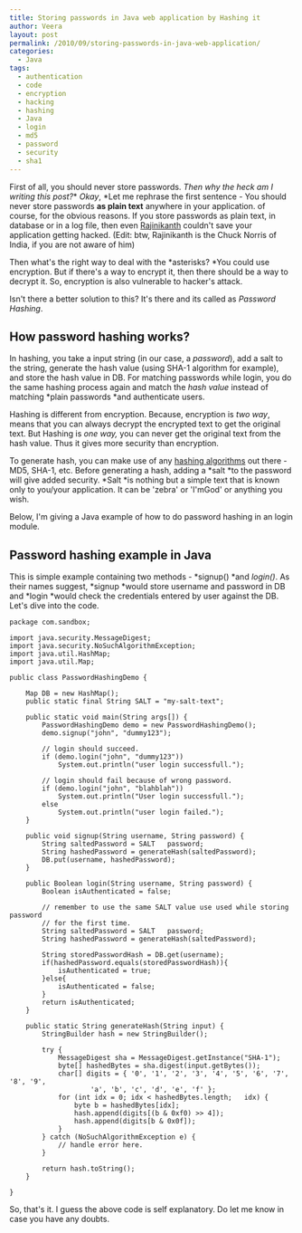 ```yaml
---
title: Storing passwords in Java web application by Hashing it
author: Veera
layout: post
permalink: /2010/09/storing-passwords-in-java-web-application/
categories:
  - Java
tags:
  - authentication
  - code
  - encryption
  - hacking
  - hashing
  - Java
  - login
  - md5
  - password
  - security
  - sha1
---
```


First of all, you should never store passwords. *Then why the heck am I writing this post?** *Okay*, *Let me rephrase the first sentence - You should never store passwords **as plain text** anywhere in your application. of course, for the obvious reasons. If you store passwords as plain text, in database or in a log file, then even [Rajinikanth][1] couldn't save your application getting hacked. (Edit: btw, Rajinikanth is the Chuck Norris of India, if you are not aware of him)

 [1]: http://en.wikipedia.org/wiki/Rajinikanth

Then what's the right way to deal with the *asterisks? *You could use encryption. But if there's a way to encrypt it, then there should be a way to decrypt it. So, encryption is also vulnerable to hacker's attack.

Isn't there a better solution to this? It's there and its called as *Password Hashing*.

## How password hashing works?

In hashing, you take a input string (in our case, a *password*), add a salt to the string, generate the hash value (using SHA-1 algorithm for example), and store the hash value in DB. For matching passwords while login, you do the same hashing process again and match the *hash value* instead of matching *plain passwords *and authenticate users.

Hashing is different from encryption. Because, encryption is *two way*, means that you can always decrypt the encrypted text to get the original text. But Hashing is *one way,* you can never get the original text from the hash value. Thus it gives more security than encryption.

To generate hash, you can make use of any [hashing algorithms][2] out there - MD5, SHA-1, etc. Before generating a hash, adding a *salt *to the password will give added security. *Salt *is nothing but a simple text that is known only to you/your application. It can be 'zebra' or 'I'mGod' or anything you wish.

 [2]: http://en.wikipedia.org/wiki/Cryptographic_hash_function#Cryptographic_hash_algorithms "Hashing algorithms"

Below, I'm giving a Java example of how to do password hashing in an login module.

## Password hashing example in Java

This is simple example containing two methods - *signup() *and *login()*. As their names suggest, *signup *would store username and password in DB and *login *would check the credentials entered by user against the DB. Let's dive into the code.

    package com.sandbox;
    
    import java.security.MessageDigest;
    import java.security.NoSuchAlgorithmException;
    import java.util.HashMap;
    import java.util.Map;
    
    public class PasswordHashingDemo {
    
    	Map DB = new HashMap();
    	public static final String SALT = "my-salt-text";
    
    	public static void main(String args[]) {
    		PasswordHashingDemo demo = new PasswordHashingDemo();
    		demo.signup("john", "dummy123");
    
    		// login should succeed.
    		if (demo.login("john", "dummy123"))
    			System.out.println("user login successfull.");
    
    		// login should fail because of wrong password.
    		if (demo.login("john", "blahblah"))
    			System.out.println("User login successfull.");
    		else
    			System.out.println("user login failed.");
    	}
    
    	public void signup(String username, String password) {
    		String saltedPassword = SALT   password;
    		String hashedPassword = generateHash(saltedPassword);
    		DB.put(username, hashedPassword);
    	}
    
    	public Boolean login(String username, String password) {
    		Boolean isAuthenticated = false;
    
    		// remember to use the same SALT value use used while storing password
    		// for the first time.
    		String saltedPassword = SALT   password;
    		String hashedPassword = generateHash(saltedPassword);
    
    		String storedPasswordHash = DB.get(username);
    		if(hashedPassword.equals(storedPasswordHash)){
    			isAuthenticated = true;
    		}else{
    			isAuthenticated = false;
    		}
    		return isAuthenticated;
    	}
    
    	public static String generateHash(String input) {
    		StringBuilder hash = new StringBuilder();
    
    		try {
    			MessageDigest sha = MessageDigest.getInstance("SHA-1");
    			byte[] hashedBytes = sha.digest(input.getBytes());
    			char[] digits = { '0', '1', '2', '3', '4', '5', '6', '7', '8', '9',
    					'a', 'b', 'c', 'd', 'e', 'f' };
    			for (int idx = 0; idx < hashedBytes.length;   idx) {
    				byte b = hashedBytes[idx];
    				hash.append(digits[(b & 0xf0) >> 4]);
    				hash.append(digits[b & 0x0f]);
    			}
    		} catch (NoSuchAlgorithmException e) {
    			// handle error here.
    		}
    
    		return hash.toString();
    	}
    
    }

So, that's it. I guess the above code is self explanatory. Do let me know in case you have any doubts.